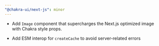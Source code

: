```yaml
---
"@chakra-ui/next-js": minor
---
```


- Add `Image` component that supercharges the Next.js optimized image with
  Chakra style props.

- Add ESM interop for `createCache` to avoid server-related errors
